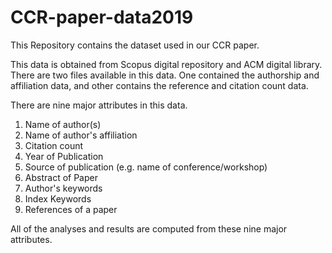 # CCR-paper-data2019
This Repository contains the dataset used in our CCR paper.

This data is obtained from Scopus digital repository and ACM digital library. There are two files available in this data. One contained the authorship and affiliation data, and other contains the reference and citation count data.

There are nine major attributes in this data.
1. Name of author(s)
2. Name of author's affiliation
3. Citation count
4. Year of Publication
5. Source of publication (e.g. name of conference/workshop)
6. Abstract of Paper
7. Author's keywords
8. Index Keywords
9. References of a paper

All of the analyses and results are computed from these nine major attributes.
